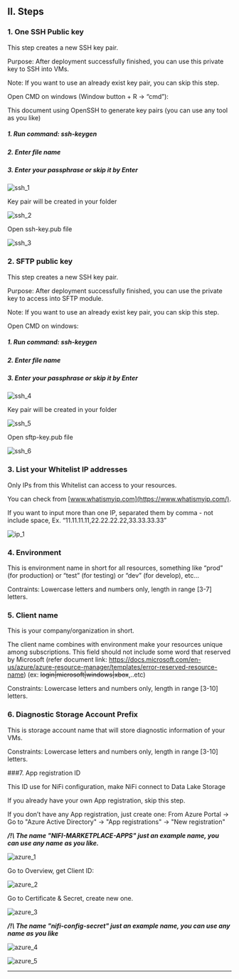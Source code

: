 ## II. Steps

### 1. One SSH Public key

This step creates a new SSH key pair.

Purpose: After deployment successfully finished, you can use this private key to SSH into VMs.

Note: If you want to use an already exist key pair, you can skip this step. 

Open CMD on windows (Window button + R → “cmd”):

This document using OpenSSH to generate key pairs (you can use any tool as you like)

##### 1. Run command: ssh-keygen

##### 2. Enter file name

##### 3. Enter your passphrase or skip it by Enter

![ssh_1](imgs/ssh_1.png "")

Key pair will be created in your folder

![ssh_2](imgs/ssh_2.png "")

Open ssh-key.pub file

![ssh_3](imgs/ssh_3.png "")

### 2. SFTP public key

This step creates a new SSH key pair.

Purpose: After deployment successfully finished, you can use the private key to access into SFTP module.

Note: If you want to use an already exist key pair, you can skip this step.

Open CMD on windows:

##### 1. Run command: ssh-keygen

##### 2. Enter file name

##### 3. Enter your passphrase or skip it by Enter

![ssh_4](imgs/ssh_4.png "")

Key pair will be created in your folder

![ssh_5](imgs/ssh_5.png "")

Open sftp-key.pub file

![ssh_6](imgs/ssh_6.png "")

### 3. List your Whitelist IP addresses

Only IPs from this Whitelist can access to your resources.

You can check from [www.whatismyip.com](https://www.whatismyip.com/).

If you want to input more than one IP, separated them by comma - not include space, Ex. “11.11.11.11,22.22.22.22,33.33.33.33”

![ip_1](imgs/ip_1.png "")

### 4. Environment

This is environment name in short for all resources, something like “prod” (for production) or “test” (for testing) or “dev” (for develop), etc...

Contraints: Lowercase letters and numbers only, length in range [3-7] letters.

### 5. Client name

This is your company/organization in short.

The client name combines with environment make your resources unique among subscriptions. This field should not include some word that reserved by Microsoft (refer document link: https://docs.microsoft.com/en-us/azure/azure-resource-manager/templates/error-reserved-resource-name) (ex: ~~login|microsoft|windows|xbox~~,..etc)

Constraints: Lowercase letters and numbers only, length in range [3-10] letters.

### 6. Diagnostic Storage Account Prefix

This is storage account name that will store diagnostic information of your VMs.

Constraints: Lowercase letters and numbers only, length in range [3-10] letters.

###7. App registration ID

This ID use for NiFi configuration, make NiFi connect to Data Lake Storage

If you already have your own App registration, skip this step.

If you don’t have any App registration, just create one: From Azure Portal -> Go to "Azure Active Directory" -> "App registrations" -> "New registration"

***/!\ The name "NIFI-MARKETPLACE-APPS" just an example name, you can use any name as you like.***

![azure_1](imgs/azure_1.png "")

Go to Overview, get Client ID:

![azure_2](imgs/azure_2.png "")

Go to Certificate & Secret, create new one.

![azure_3](imgs/azure_3.png "")

***/!\ The name "nifi-config-secret" just an example name, you can use any name as you like***

![azure_4](imgs/azure_4.png "")

![azure_5](imgs/azure_5.png "")

---